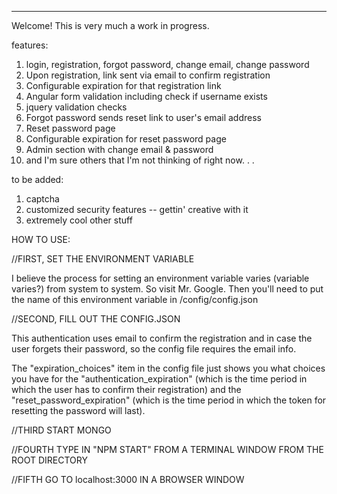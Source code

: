 ********************
Welcome!  This is very much a work in progress.

features:
1) login, registration, forgot password, change email, change password
2) Upon registration, link sent via email to confirm registration
2) Configurable expiration for that registration link
3) Angular form validation including check if username exists
4) jquery validation checks
5) Forgot password  sends reset link to user's email address
6) Reset password page
7) Configurable expiration for reset password page
8) Admin section with change email & password
9) and I'm sure others that I'm not thinking of right now. . .


to be added:
1) captcha
2) customized security features -- gettin' creative with it
3) extremely cool other stuff





HOW TO USE:

//FIRST, SET THE ENVIRONMENT VARIABLE

I believe the process for setting an environment variable varies (variable varies?) from system to system.  So visit Mr. Google.  Then you'll need to put the name of this environment variable in /config/config.json

//SECOND, FILL OUT THE CONFIG.JSON

This authentication uses email to confirm the registration and in case the user forgets their password, so the config file requires the email info.

The "expiration_choices" item in the config file just shows you what choices you have for the "authentication_expiration" (which is the time period in which the user has to confirm their registration) and the "reset_password_expiration" (which is the time period in which the token for resetting the password will last).

//THIRD START MONGO

//FOURTH TYPE IN "NPM START" FROM A TERMINAL WINDOW FROM THE ROOT DIRECTORY

//FIFTH GO TO localhost:3000 IN A BROWSER WINDOW





